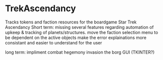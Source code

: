 # TrekAscendancy
Tracks tokens and faction resources for the boardgame Star Trek Ascendancy 
Short term:
missing several features regarding automation of upkeep & tracking of planets/structures.
move the faction selection menu to be dependent on the active objects
make the error explainations more consistant and easier to understand for the user

long term:
impliment
  combat
  hegemony
  invasion
  the borg
  GUI (TKINTER?)
  
